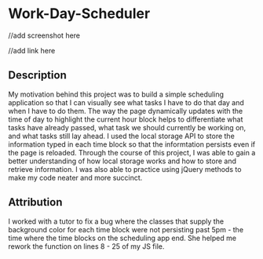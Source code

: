 # Work-Day-Scheduler

//add screenshot here

//add link here

## Description
My motivation behind this project was to build a simple scheduling application so that 
I can visually see what tasks I have to do that day and when I have to do them. The way
the page dynamically updates with the time of day to highlight the current hour block
helps to differentiate what tasks have already passed, what task we should currently be
working on, and what tasks still lay ahead. I used the local storage API to store the 
information typed in each time block so that the informtation persists even if the page
is reloaded. Through the course of this project, I was able to gain a better understanding
of how local storage works and how to store and retrieve information. I was also able to 
practice using jQuery methods to make my code neater and more succinct.

## Attribution
I worked with a tutor to fix a bug where the classes that supply the background color
for each time block were not persisting past 5pm - the time where the time blocks on
the scheduling app end. She helped me rework the function on lines 8 - 25 of my JS file.